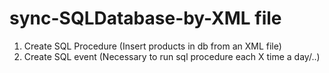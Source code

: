 # sync-SQLDatabase-by-XML file

1) Create SQL Procedure (Insert products in db from an XML file)
2) Create SQL event (Necessary to run sql procedure each X time a day/..)

